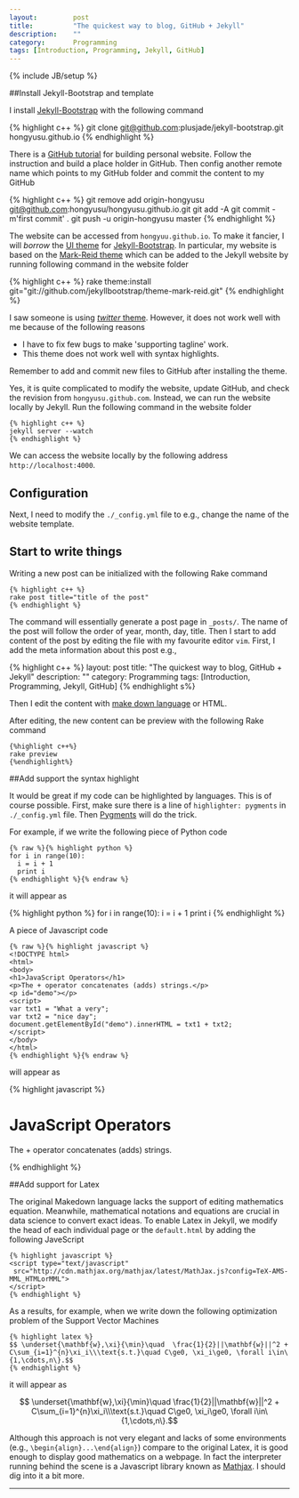 ```yaml
---
layout: 		post
title: 			"The quickest way to blog, GitHub + Jekyll"
description:	""
category:		Programming
tags: [Introduction, Programming, Jekyll, GitHub]
---
```

{% include JB/setup %}

<script type="text/javascript"
 src="http://cdn.mathjax.org/mathjax/latest/MathJax.js?config=TeX-AMS-MML_HTMLorMML">
</script>


##Install Jekyll-Bootstrap and template

I install [Jekyll-Bootstrap](http://jekyllbootstrap.com) with the following command

{% highlight c++ %}
git clone git@github.com:plusjade/jekyll-bootstrap.git hongyusu.github.io
{% endhighlight %}

There is a [GitHub tutorial](https://pages.github.com) for building personal website.
Follow the instruction and build a place holder in GitHub.
Then config another remote name which points to my GitHub folder and commit the content to my GitHub

{% highlight c++ %}
git remove add origin-hongyusu git@github.com:hongyusu/hongyusu.github.io.git
git add -A
git commit -m'first commit' .
git push -u origin-hongyusu master
{% endhighlight %}


The website can be accessed from `hongyuu.github.io`.
To make it fancier, I will _borrow_ the [UI theme](http://themes.jekyllbootstrap.com) for [Jekyll-Bootstrap](http://jekyllbootstrap.com).
In particular, my website is based on the [Mark-Reid theme](http://themes.jekyllbootstrap.com/preview/mark-reid/) which can be added to the Jekyll website by running following command in the website folder

{% highlight c++ %}
rake theme:install git="git://github.com/jekyllbootstrap/theme-mark-reid.git"
{% endhighlight %}

I saw someone is using [_twitter_ theme](http://themes.jekyllbootstrap.com/preview/twitter/).
However, it does not work well with me because of the following reasons

   - I have to fix few bugs to make 'supporting tagline' work.
   - This theme does not work well with syntax highlights.

Remember to add and commit new files to GitHub after installing the theme.

Yes, it is quite complicated to modify the website, update GitHub, and check the revision from `hongyusu.github.com`.
Instead, we can run the website locally by Jekyll.
Run the following command in the website folder

	{% highlight c++ %}
	jekyll server --watch
	{% endhighlight %}

We can access the website locally by the following address `http://localhost:4000`.

## Configuration

Next, I need to modify the `./_config.yml` file to e.g., change the name of the website template.

## Start to write things

Writing a new post can be initialized with the following Rake command

	{% highlight c++ %}
	rake post title="title of the post"
	{% endhighlight %}

The command will essentially generate a post page in `_posts/`.
The name of the post will follow the order of year, month, day, title.
Then I start to add content of the post by editing the file with my favourite editor `vim`. 
First, I add the meta information about this post e.g.,

{% highlight c++ %}
layout: post
title: "The quickest way to blog, GitHub + Jekyll"
description: ""
category: Programming
tags: [Introduction, Programming, Jekyll, GitHub]
{% endhighlight s%}

Then I edit the content with [make down language](https://help.github.com/articles/markdown-basics/) or HTML.

After editing, the new content can be preview with the following Rake command

	{%highlight c++%}
	rake preview
	{%endhighlight%}

##Add support the syntax highlight

It would be great if my code can be highlighted by languages.
This is of course possible.
First, make sure there is a line of `highlighter: pygments` in `./_config.yml` file.
Then [Pygments](http://pygments.org) will do the trick.

For example, if we write the following piece of Python code 

~~~
{% raw %}{% highlight python %}
for i in range(10):
  i = i + 1
  print i
{% endhighlight %}{% endraw %}
~~~

it will appear as

{% highlight python %}
for i in range(10):
  i = i + 1
  print i
{% endhighlight %}

A piece of Javascript code

~~~
{% raw %}{% highlight javascript %}
<!DOCTYPE html>
<html>
<body>
<h1>JavaScript Operators</h1>
<p>The + operator concatenates (adds) strings.</p>
<p id="demo"></p>
<script>
var txt1 = "What a very";
var txt2 = "nice day";
document.getElementById("demo").innerHTML = txt1 + txt2;
</script>
</body>
</html>
{% endhighlight %}{% endraw %}
~~~

will appear as

{% highlight javascript %}
<!DOCTYPE html>
<html>
<body>
<h1>JavaScript Operators</h1>
<p>The + operator concatenates (adds) strings.</p>
<p id="demo"></p>
<script>
var txt1 = "What a very";
var txt2 = "nice day";
document.getElementById("demo").innerHTML = txt1 + txt2;
</script>
</body>
</html>
{% endhighlight %}


##Add support for Latex

The original Makedown language lacks the support of editing mathematics equation.
Meanwhile, mathematical notations and equations are crucial in data science to convert exact ideas.
To enable Latex in Jekyll, we modify the head of each individual page or the `default.html` by adding the following JaveScript

	{% highlight javascript %}
	<script type="text/javascript"
	 src="http://cdn.mathjax.org/mathjax/latest/MathJax.js?config=TeX-AMS-MML_HTMLorMML">
	</script>
	{% endhighlight %}

As a results, for example, when we write down the following optimization problem of the Support Vector Machines

	{% highlight latex %}
	$$ \underset{\mathbf{w},\xi}{\min}\quad  \frac{1}{2}||\mathbf{w}||^2 + C\sum_{i=1}^{n}\xi_i\\\text{s.t.}\quad C\ge0, \xi_i\ge0, \forall i\in\{1,\cdots,n\}.$$
	{% endhighlight %}

it will appear as

$$ \underset{\mathbf{w},\xi}{\min}\quad  \frac{1}{2}||\mathbf{w}||^2 + C\sum_{i=1}^{n}\xi_i\\\text{s.t.}\quad C\ge0, \xi_i\ge0, \forall i\in\{1,\cdots,n\}.$$

Although this approach is not very elegant and lacks of some environments (e.g., `\begin{align}...\end{align}`) compare to the original Latex, it is good enough to display good mathematics on a webpage. 
In fact the interpreter running behind the scene is a Javascript library known as [Mathjax](https://www.mathjax.org).
I should dig into it a bit more.






---

